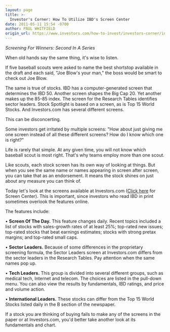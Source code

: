 ```yaml
---
layout: page
title: >-
  Investor's Corner: How To Utilize IBD's Screen Center
date: 2011-05-11 15:54 -0700
author: PAUL WHITFIELD
origin_url: https://www.investors.com/how-to-invest/investors-corner/investors-corner-how-to-utilize-ibds-screen-center
---
```





*Screening For Winners: Second In A Series*

  

When old hands say the same thing, it's wise to listen.

  

If five baseball scouts were asked to name the best shortstop available in the draft and each said, "Joe Blow's your man," the boss would be smart to check out Joe Blow.

  

The same is true of stocks. IBD has a computer-generated screen that determines the IBD 50. Another screen shapes the Big Cap 20. Yet another makes up the 85-85 index. The screen for the Research Tables identifies sector leaders. Stock Spotlight is based on a screen, as is Top 15 World Stocks. And Investors.com has several different screens.

  

This can be disconcerting.

  

Some investors get irritated by multiple screens: "How about just giving me one screen instead of all these different screens? How do I know which one is right?"

  

Life is rarely that simple. At any given time, you will not know which baseball scout is most right. That's why teams employ more than one scout.

  

Like scouts, each stock screen has its own way of looking at things. But when you see the same name or names appearing in screen after screen, you can take that as an endorsement. It means the stock shines on just about any measure you can think of.

  

Today let's look at the screens available at Investors.com ([Click here](https://www.investors.com/StockResearch/ScreenCenter/) for Screen Center). This is important, since investors who read IBD in print sometimes overlook the features online. 

  

The features include:

  

• **Screen Of The Day.** This feature changes daily. Recent topics included a list of stocks with sales-growth rates of at least 25%; top-rated new issues; top-rated stocks that beat earnings estimates; stocks with strong pretax margins; and top-rated small caps.

  

• **Sector Leaders.** Because of some differences in the proprietary screening formula, the Sector Leaders screen at Investors.com differs from the sector leaders in the Research Tables. Pay attention when the same names pop up.

  

• **Tech Leaders.** This group is divided into several different groups, such as medical tech, Internet and telecom. The choices are listed in the pull-down menu. You can also view the results by fundamentals, IBD ratings, and price and volume action.

  

• **International Leaders.** These stocks can differ from the Top 15 World Stocks listed daily in the B section of the newspaper.

  

If a stock you are thinking of buying fails to make any of the screens in the paper or at Investors.com, you'd better take another look at its fundamentals and chart.




